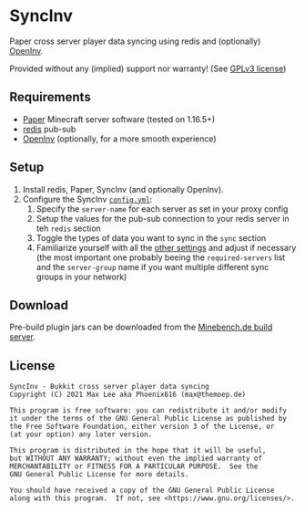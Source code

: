 # SyncInv
Paper cross server player data syncing using redis and (optionally) [OpenInv](https://github.com/jikoo/OpenInv).

Provided without any (implied) support nor warranty! (See [GPLv3 license](https://github.com/Minebench/SyncInv/blob/master/LICENSE#L589))

## Requirements

- [Paper](https://papermc.io) Minecraft server software (tested on 1.16.5+)
- [redis](https://redis.io) pub-sub
- [OpenInv](https://github.com/jikoo/OpenInv) (optionally, for a more smooth experience)

## Setup

1. Install redis, Paper, SyncInv (and optionally OpenInv).
2. Configure the SyncInv [`config.yml`](https://github.com/Minebench/SyncInv/blob/master/src/main/resources/config.yml):
    1. Specify the `server-name` for each server as set in your proxy config
    2. Setup the values for the pub-sub connection to your redis server in teh `redis` section
    3. Toggle the types of data you want to sync in the `sync` section
    4. Familiarize yourself with all the [other settings](https://github.com/Minebench/SyncInv/blob/master/src/main/resources/config.yml) and adjust if necessary (the most important one probably beeing the `required-servers` list and the `server-group` name if you want multiple different sync groups in your network)

## Download

Pre-build plugin jars can be downloaded from the [Minebench.de build server](https://ci.minebench.de/job/SyncInv/).

## License

```
SyncInv - Bukkit cross server player data syncing
Copyright (C) 2021 Max Lee aka Phoenix616 (max@themoep.de)

This program is free software: you can redistribute it and/or modify
it under the terms of the GNU General Public License as published by
the Free Software Foundation, either version 3 of the License, or
(at your option) any later version.

This program is distributed in the hope that it will be useful,
but WITHOUT ANY WARRANTY; without even the implied warranty of
MERCHANTABILITY or FITNESS FOR A PARTICULAR PURPOSE.  See the
GNU General Public License for more details.

You should have received a copy of the GNU General Public License
along with this program.  If not, see <https://www.gnu.org/licenses/>.
```
